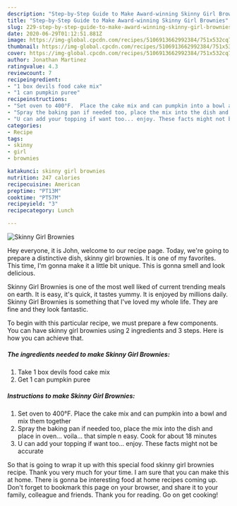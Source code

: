 ```yaml
---
description: "Step-by-Step Guide to Make Award-winning Skinny Girl Brownies"
title: "Step-by-Step Guide to Make Award-winning Skinny Girl Brownies"
slug: 229-step-by-step-guide-to-make-award-winning-skinny-girl-brownies
date: 2020-06-29T01:12:51.881Z
image: https://img-global.cpcdn.com/recipes/5106913662992384/751x532cq70/skinny-girl-brownies-recipe-main-photo.jpg
thumbnail: https://img-global.cpcdn.com/recipes/5106913662992384/751x532cq70/skinny-girl-brownies-recipe-main-photo.jpg
cover: https://img-global.cpcdn.com/recipes/5106913662992384/751x532cq70/skinny-girl-brownies-recipe-main-photo.jpg
author: Jonathan Martinez
ratingvalue: 4.3
reviewcount: 7
recipeingredient:
- "1 box devils food cake mix"
- "1 can pumpkin puree"
recipeinstructions:
- "Set oven to 400°F.  Place the cake mix and can pumpkin into a bowl and mix them together"
- "Spray the baking pan if needed too, place the mix into the dish and place in oven... voila... that simple n easy. Cook for about 18  minutes"
- "U can add your topping if want too... enjoy. These facts might not be accurate"
categories:
- Recipe
tags:
- skinny
- girl
- brownies

katakunci: skinny girl brownies 
nutrition: 247 calories
recipecuisine: American
preptime: "PT13M"
cooktime: "PT57M"
recipeyield: "3"
recipecategory: Lunch

---
```



![Skinny Girl Brownies](https://img-global.cpcdn.com/recipes/5106913662992384/751x532cq70/skinny-girl-brownies-recipe-main-photo.jpg)

Hey everyone, it is John, welcome to our recipe page. Today, we're going to prepare a distinctive dish, skinny girl brownies. It is one of my favorites. This time, I'm gonna make it a little bit unique. This is gonna smell and look delicious.

Skinny Girl Brownies is one of the most well liked of current trending meals on earth. It is easy, it's quick, it tastes yummy. It is enjoyed by millions daily. Skinny Girl Brownies is something that I've loved my whole life. They are fine and they look fantastic.




To begin with this particular recipe, we must prepare a few components. You can have skinny girl brownies using 2 ingredients and 3 steps. Here is how you can achieve that.

<!--inarticleads1-->

##### The ingredients needed to make Skinny Girl Brownies:

1. Take 1 box devils food cake mix
1. Get 1 can pumpkin puree




<!--inarticleads2-->

##### Instructions to make Skinny Girl Brownies:

1. Set oven to 400°F.  Place the cake mix and can pumpkin into a bowl and mix them together
1. Spray the baking pan if needed too, place the mix into the dish and place in oven... voila... that simple n easy. Cook for about 18  minutes
1. U can add your topping if want too... enjoy. These facts might not be accurate




So that is going to wrap it up with this special food skinny girl brownies recipe. Thank you very much for your time. I am sure that you can make this at home. There is gonna be interesting food at home recipes coming up. Don't forget to bookmark this page on your browser, and share it to your family, colleague and friends. Thank you for reading. Go on get cooking!
